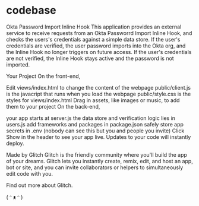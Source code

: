 # codebase
Okta Password Import Inline Hook
This application provides an external service to receive requests from an Okta Passworrd Import Inline Hook, and checks the users's credentials against a simple data store. If the user's credentials are verified, the user password imports into the Okta org, and the Inline Hook no longer triggers on future access. If the user's credentials are not verified, the Inline Hook stays active and the password is not imported.

Your Project
On the front-end,

Edit views/index.html to change the content of the webpage
public/client.js is the javacript that runs when you load the webpage
public/style.css is the styles for views/index.html
Drag in assets, like images or music, to add them to your project
On the back-end,

your app starts at server.js
the data store and verification logic lies in users.js
add frameworks and packages in package.json
safely store app secrets in .env (nobody can see this but you and people you invite)
Click Show in the header to see your app live. Updates to your code will instantly deploy.

Made by Glitch
Glitch is the friendly community where you'll build the app of your dreams. Glitch lets you instantly create, remix, edit, and host an app, bot or site, and you can invite collaborators or helpers to simultaneously edit code with you.

Find out more about Glitch.

( ᵔ ᴥ ᵔ )
